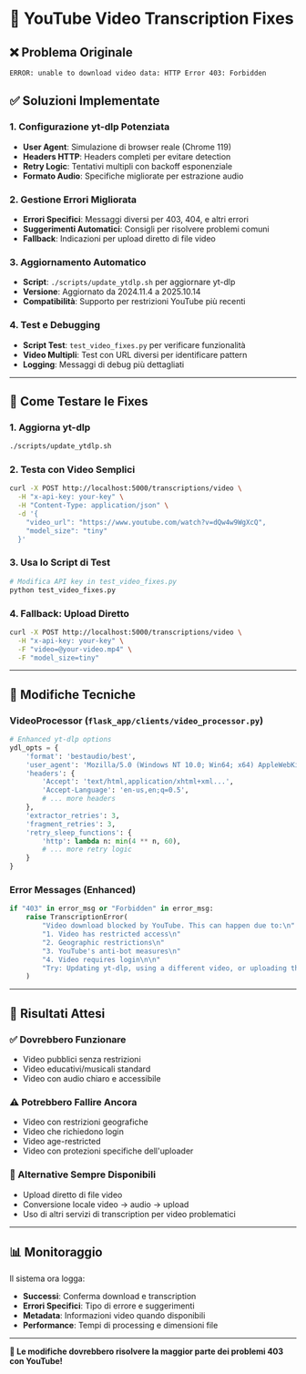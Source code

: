 # 🎯 YouTube Video Transcription Fixes

## ❌ **Problema Originale**

```text
ERROR: unable to download video data: HTTP Error 403: Forbidden
```

## ✅ **Soluzioni Implementate**

### **1. Configurazione yt-dlp Potenziata**

- **User Agent**: Simulazione di browser reale (Chrome 119)
- **Headers HTTP**: Headers completi per evitare detection
- **Retry Logic**: Tentativi multipli con backoff esponenziale
- **Formato Audio**: Specifiche migliorate per estrazione audio

### **2. Gestione Errori Migliorata**

- **Errori Specifici**: Messaggi diversi per 403, 404, e altri errori
- **Suggerimenti Automatici**: Consigli per risolvere problemi comuni
- **Fallback**: Indicazioni per upload diretto di file video

### **3. Aggiornamento Automatico**

- **Script**: `./scripts/update_ytdlp.sh` per aggiornare yt-dlp
- **Versione**: Aggiornato da 2024.11.4 a 2025.10.14
- **Compatibilità**: Supporto per restrizioni YouTube più recenti

### **4. Test e Debugging**

- **Script Test**: `test_video_fixes.py` per verificare funzionalità
- **Video Multipli**: Test con URL diversi per identificare pattern
- **Logging**: Messaggi di debug più dettagliati

---

## 🚀 **Come Testare le Fixes**

### **1. Aggiorna yt-dlp**

```bash
./scripts/update_ytdlp.sh
```

### **2. Testa con Video Semplici**

```bash
curl -X POST http://localhost:5000/transcriptions/video \
  -H "x-api-key: your-key" \
  -H "Content-Type: application/json" \
  -d '{
    "video_url": "https://www.youtube.com/watch?v=dQw4w9WgXcQ",
    "model_size": "tiny"
  }'
```

### **3. Usa lo Script di Test**

```bash
# Modifica API key in test_video_fixes.py
python test_video_fixes.py
```

### **4. Fallback: Upload Diretto**

```bash
curl -X POST http://localhost:5000/transcriptions/video \
  -H "x-api-key: your-key" \
  -F "video=@your-video.mp4" \
  -F "model_size=tiny"
```

---

## 🔧 **Modifiche Tecniche**

### **VideoProcessor** (`flask_app/clients/video_processor.py`)

```python
# Enhanced yt-dlp options
ydl_opts = {
    'format': 'bestaudio/best',
    'user_agent': 'Mozilla/5.0 (Windows NT 10.0; Win64; x64) AppleWebKit/537.36...',
    'headers': {
        'Accept': 'text/html,application/xhtml+xml...',
        'Accept-Language': 'en-us,en;q=0.5',
        # ... more headers
    },
    'extractor_retries': 3,
    'fragment_retries': 3,
    'retry_sleep_functions': {
        'http': lambda n: min(4 ** n, 60),
        # ... more retry logic
    }
}
```

### **Error Messages** (Enhanced)

```python
if "403" in error_msg or "Forbidden" in error_msg:
    raise TranscriptionError(
        "Video download blocked by YouTube. This can happen due to:\n"
        "1. Video has restricted access\n"
        "2. Geographic restrictions\n" 
        "3. YouTube's anti-bot measures\n"
        "4. Video requires login\n\n"
        "Try: Updating yt-dlp, using a different video, or uploading the video file directly."
    )
```

---

## 🎯 **Risultati Attesi**

### **✅ Dovrebbero Funzionare**

- Video pubblici senza restrizioni
- Video educativi/musicali standard
- Video con audio chiaro e accessibile

### **⚠️ Potrebbero Fallire Ancora**

- Video con restrizioni geografiche
- Video che richiedono login
- Video age-restricted
- Video con protezioni specifiche dell'uploader

### **🔄 Alternative Sempre Disponibili**

- Upload diretto di file video
- Conversione locale video → audio → upload
- Uso di altri servizi di transcription per video problematici

---

## 📊 **Monitoraggio**

Il sistema ora logga:

- **Successi**: Conferma download e transcription
- **Errori Specifici**: Tipo di errore e suggerimenti
- **Metadata**: Informazioni video quando disponibili
- **Performance**: Tempi di processing e dimensioni file

---

**🎉 Le modifiche dovrebbero risolvere la maggior parte dei problemi 403 con YouTube!**

